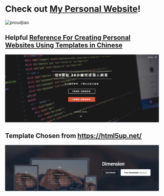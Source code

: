 # Check out [My Personal Website](https://proudjiao.github.io/)! 
![proudjiao](https://proudjiao.github.io/)
## Helpful [Reference For Creating Personal Websites Using Templates in Chinese](http://nckuacc.github.io/lastwork/index.html)
![nckuacc Website](website.png)
## Template Chosen from https://html5up.net/
![Theme Dimension](dimension.png)
